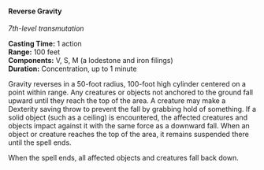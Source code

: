 #### Reverse Gravity
<!-- markdownlint-disable link-image-reference-definitions -->
[_metadata_:spell_name]:- "Reverse Gravity"
[_metadata_:spell_level]:- "7"
[_metadata_:spell_school]:- "transmutation"
[_metadata_:ritual]:- "false"
[_metadata_:casting_time_amount]:- "1"
[_metadata_:casting_time_unit]:- "action"
[_metadata_:range]:- "100 feet"
[_metadata_:target]:- "a 50-foot radius, 100-foot high cylinder"
[_metadata_:components_verbal]:- "true"
[_metadata_:components_somatic]:- "true"
[_metadata_:components_material]:- "true"
[_metadata_:components_material_description]:- "a lodestone and iron filings"
[_metadata_:duration]:- "1 minute"
[_metadata_:concentration]:- "true"
[_metadata_:saving_throw]:- "Dexterity"
[_metadata_:saving_throw_success]:- "special"
[_metadata_:compared_to_wotc_srd_5.1]:- "mechanics_same_wording_different"
[_metadata_:compared_to_a5e_srd]:- "mechanics_same_wording_different"
<!-- markdownlint-disable-next-line no-emphasis-as-heading -->
_7th-level transmutation_

**Casting Time:** 1 action \
**Range:** 100 feet \
**Components:** V, S, M (a lodestone and iron filings) \
**Duration:** Concentration, up to 1 minute

Gravity reverses in a 50-foot radius, 100-foot high cylinder centered on a point within range.
Any creatures or objects not anchored to the ground fall upward until they reach the top of the area.
A creature may make a Dexterity saving throw to prevent the fall by grabbing hold of something.
If a solid object (such as a ceiling) is encountered, the affected creatures and objects impact against it with the same force as a downward fall.
When an object or creature reaches the top of the area, it remains suspended there until the spell ends.

When the spell ends, all affected objects and creatures fall back down.
